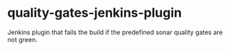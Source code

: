 # quality-gates-jenkins-plugin
Jenkins plugin that fails the build if the predefined sonar quality gates are not green.
